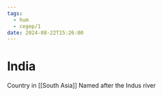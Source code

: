 ```yaml
---
tags:
  - hum
  - cegep/1
date: 2024-08-22T15:26:00
---
```


# India

Country in [[South Asia]]
Named after the Indus river
